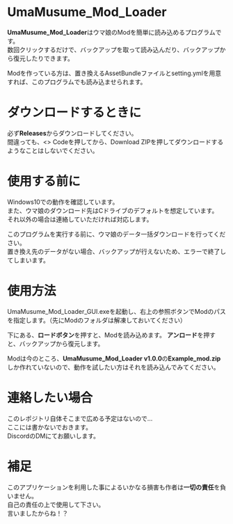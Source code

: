 # UmaMusume_Mod_Loader
**UmaMusume_Mod_Loader**はウマ娘のModを簡単に読み込めるプログラムです。  
数回クリックするだけで、バックアップを取って読み込んだり、バックアップから復元したりできます。

Modを作っている方は、置き換えるAssetBundleファイルとsetting.ymlを用意すれば、このプログラムでも読み込ませられます。

# ダウンロードするときに
必ず**Releases**からダウンロードしてください。  
間違っても、<> Codeを押してから、Download ZIPを押してダウンロードするようなことはしないでください。

# 使用する前に
Windows10での動作を確認しています。  
また、ウマ娘のダウンロード先はCドライブのデフォルトを想定しています。  
それ以外の場合は連絡していただければ対応します。

このプログラムを実行する前に、ウマ娘のデータ一括ダウンロードを行ってください。  
置き換え先のデータがない場合、バックアップが行えないため、エラーで終了してしまいます。
# 使用方法
UmaMusume_Mod_Loader_GUI.exeを起動し、右上の参照ボタンでModのパスを指定します。（先にModのフォルダは解凍しておいてください）

下にある、**ロードボタン**を押すと、Modを読み込めます。
**アンロード**を押すと、バックアップから復元します。

Modは今のところ、**UmaMusume_Mod_Loader v1.0.0**の**Example_mod.zip**しか作れていないので、動作を試したい方はそれを読み込んでみてください。
# 連絡したい場合
このレポジトリ自体そこまで広める予定はないので...  
ここには書かないでおきます。  
DiscordのDMにてお願いします。
# 補足
このアプリケーションを利用した事によるいかなる損害も作者は**一切の責任**を負いません。  
自己の責任の上で使用して下さい。  
言いましたからね！？
